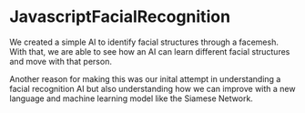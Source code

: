 # JavascriptFacialRecognition
We created a simple AI to identify facial structures through a facemesh. 
With that, we are able to see how an AI can learn different facial structures and move with that person.

Another reason for making this was our inital attempt in understanding a facial recognition AI but also understanding how we can improve with a new language and machine learning model like the Siamese Network.
